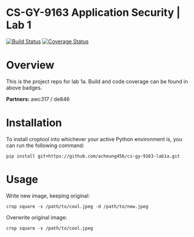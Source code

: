 # CS-GY-9163 Application Security | Lab 1

[![Build Status](https://travis-ci.com/acheung456/cs-gy-9163-lab1a.svg?token=nn5p6QyxVmfztyLEvRqn&branch=master)](https://travis-ci.com/acheung456/cs-gy-9163-lab1a)
[![Coverage Status](https://coveralls.io/repos/github/acheung456/cs-gy-9163-lab1a/badge.svg?branch=master)](https://coveralls.io/github/acheung456/cs-gy-9163-lab1a?branch=master)

# Overview
This is the project repo for lab 1a. Build and code coverage can be found in above badges.

**Partners:** awc317 / de846

# Installation
To install croptool into whichever your active Python environment is, you can run the following command:

`pip install git+https://github.com/acheung456/cs-gy-9163-lab1a.git`

# Usage
Write new image, keeping original:

`crop square -s /path/to/cool.jpeg -d /path/to/new.jpeg`

Overwrite original image:

`crop square -s /path/to/cool.jpeg`
